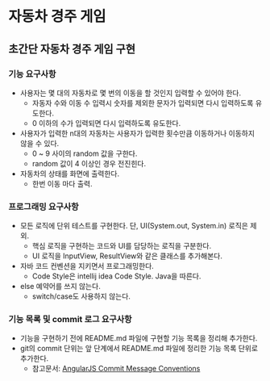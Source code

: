 # 자동차 경주 게임

## 초간단 자동차 경주 게임 구현

### 기능 요구사항
- 사용자는 몇 대의 자동차로 몇 번의 이동을 할 것인지 입력할 수 있어야 한다.
    - 자동자 수와 이동 수 입력시 숫자를 제외한 문자가 입력되면 다시 입력하도록 유도한다.
    - 0 이하의 수가 입력되면 다시 입력하도록 유도한다.
- 사용자가 입력한 n대의 자동차는 사용자가 입력한 횟수만큼 이동하거나 이동하지 않을 수 있다.
    - 0 ~ 9 사이의 random 값을 구한다.
    - random 값이 4 이상인 경우 전진힌다.
- 자동차의 상태를 화면에 출력한다.
    - 한번 이동 마다 출력.

### 프로그래밍 요구사항
- 모든 로직에 단위 테스트를 구현한다. 단, UI(System.out, System.in) 로직은 제외.
    - 핵심 로직을 구현하는 코드와 UI를 담당하는 로직을 구분한다.
    - UI 로직을 InputView, ResultView와 같은 클래스를 추가해본다.
- 자바 코드 컨벤션을 지키면서 프로그래밍한다.
    - Code Style은 intellij idea Code Style. Java을 따른다.
- else 예약어를 쓰지 않는다.
    - switch/case도 사용하지 않는다.

### 기능 목록 및 commit 로그 요구사항
- 기능을 구현하기 전에 README.md 파일에 구현할 기능 목록을 정리해 추가한다.
- git의 commit 단위는 앞 단계에서 README.md 파일에 정리한 기능 목록 단위로 추가한다.
    - 참고문서: [AngularJS Commit Message Conventions](https://gist.github.com/stephenparish/9941e89d80e2bc58a153)